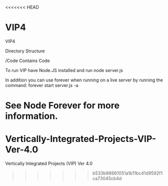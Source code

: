 <<<<<<< HEAD
# VIP4
VIP4

Directory Structure

/Code Contains Code 


To run VIP have Node.JS installed and run node server.js

In addition you can use forever when running on a live server by running the command: forever start server.js -a

See Node Forever for more information.
=======
# Vertically-Integrated-Projects-VIP-Ver-4.0
Vertically Integrated Projects (VIP) Ver 4.0
>>>>>>> b533b88661051a1b11bc41d9592f1ca73045cb4d
